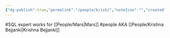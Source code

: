 ```yaml
---
{"dg-publish":true,"permalink":"/people/krish/","noteIcon":"","created":"2025-01-09T07:39:03.015-06:00"}
---
```


#SQL expert
works for [[People/Mars\|Mars]]
#people 
AKA [[People/Krishna Bejjanki\|Krishna Bejjanki]]